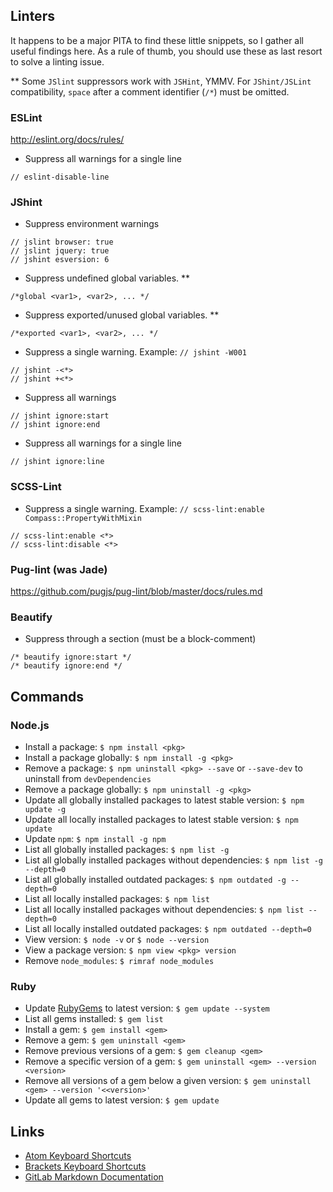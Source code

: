 ## Linters

It happens to be a major PITA to find these little snippets, so I gather all useful findings here. As a rule of thumb, you should use these as last resort to solve a linting issue.

** Some `JSlint` suppressors work with `JSHint`, YMMV. For `JShint/JSLint` compatibility, `space` after a comment identifier (`/*`) must be omitted.

### ESLint

<http://eslint.org/docs/rules/>

- Suppress all warnings for a single line

```
// eslint-disable-line
```

### JShint

- Suppress environment warnings

```
// jslint browser: true
// jslint jquery: true
// jshint esversion: 6
```

- Suppress undefined global variables. **

```
/*global <var1>, <var2>, ... */
```

- Suppress exported/unused global variables. **

```
/*exported <var1>, <var2>, ... */
```

- Suppress a single warning. Example: `// jshint -W001`

```
// jshint -<*>
// jshint +<*>
```

- Suppress all warnings

```
// jshint ignore:start
// jshint ignore:end
```

- Suppress all warnings for a single line

```
// jshint ignore:line
```

### SCSS-Lint

- Suppress a single warning. Example: `// scss-lint:enable Compass::PropertyWithMixin`

```
// scss-lint:enable <*>
// scss-lint:disable <*>
```

### Pug-lint (was Jade)

<https://github.com/pugjs/pug-lint/blob/master/docs/rules.md>

### Beautify

- Suppress through a section (must be a block-comment)

```
/* beautify ignore:start */
/* beautify ignore:end */
```

## Commands
### Node.js
* Install a package: `$ npm install <pkg>`
* Install a package globally: `$ npm install -g <pkg>`
* Remove a package: `$ npm uninstall <pkg> --save` or `--save-dev` to uninstall from `devDependencies`
* Remove a package globally: `$ npm uninstall -g <pkg>`
* Update all globally installed packages to latest stable version: `$ npm update -g`
* Update all locally installed packages to latest stable version: `$ npm update`
* Update `npm`: `$ npm install -g npm`
* List all globally installed packages: `$ npm list -g`
* List all globally installed packages without dependencies: `$ npm list -g --depth=0`
* List all globally installed outdated packages: `$ npm outdated -g --depth=0`
* List all locally installed packages: `$ npm list`
* List all locally installed packages without dependencies: `$ npm list --depth=0`
* List all locally installed outdated packages: `$ npm outdated --depth=0`
* View version: `$ node -v` or `$ node --version`
* View a package version: `$ npm view <pkg> version`
* Remove `node_modules`: `$ rimraf node_modules`

### Ruby
* Update [RubyGems](https://rubygems.org/pages/download) to latest version: `$ gem update --system`
* List all gems installed: `$ gem list`
* Install a gem: `$ gem install <gem>`
* Remove a gem: `$ gem uninstall <gem>`
* Remove previous versions of a gem: `$ gem cleanup <gem>`
* Remove a specific version of a gem: `$ gem uninstall <gem> --version <version>`
* Remove all versions of a gem below a given version: `$ gem uninstall <gem> --version '<<version>'`
* Update all gems to latest version: `$ gem update`

## Links
* [Atom Keyboard Shortcuts](https://github.com/nwinkler/atom-keyboard-shortcuts)
* [Brackets Keyboard Shortcuts](https://github.com/adobe/brackets/wiki/Brackets-Shortcuts)
* [GitLab Markdown Documentation](https://github.com/gitlabhq/gitlabhq/blob/master/doc/markdown/markdown.md)
